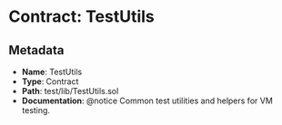 # Contract: TestUtils

## Metadata

- **Name**: TestUtils
- **Type**: Contract
- **Path**: test/lib/TestUtils.sol
- **Documentation**: @notice Common test utilities and helpers for VM testing.
